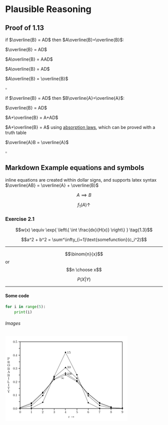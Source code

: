 # Plausible Reasoning



## Proof of 1.13

if $\overline{B} = AD$ then $A\overline{B}=\overline{B}$:

$\overline{B} = AD$

$A\overline{B} = AAD$

$A\overline{B} = AD$

$A\overline{B} = \overline{B}$ 

$\square$

if $\overline{B} = AD$ then $B\overline{A}=\overline{A}$:

$\overline{B} = AD$

$A+\overline{B} = A+AD$

$A+\overline{B} = A$ 					using [absorption laws](https://proofwiki.org/wiki/Absorption_Laws_(Boolean_Algebras)), which can be proved with a truth table

$\overline{A}B = \overline{A}$

$\square$





















## Markdown Example equations and symbols

inline equations are created within dollar signs, and supports latex syntax  $\overline{AB} = \overline{A} + \overline{B}$



$$A \implies B$$  

$$f_1(A) \uparrow$$  

### Exercise 2.1

$$w(x) \equiv \exp{ \left\{ \int \frac{dx}{H(x)} \right\} } \tag{1.3}$$ 

$$a^2 + b^2 = \sum^\infty_{i=1}\text{somefunction}(c_i^2)$$

----

$$\binom{n}{x}$$  or $$n \choose x$$  

$$P(X | Y)$$ 

----



#### Some code

```python
for i in range(5):
	print(i)
```



###### Images

![This is the caption](chapter1.assets/image-20200515011723787.png "caption / hovertext")